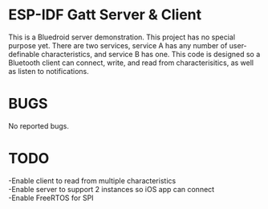 ESP-IDF Gatt Server & Client
========================

This is a Bluedroid server demonstration. This project has no special purpose yet. There are two services, service A has any number of user-definable characteristics, and service B has one. This code is designed so a Bluetooth client can connect, write, and read from characterisitics, as well as listen to notifications.

BUGS
========================

No reported bugs.

TODO
========================

-Enable client to read from multiple characteristics <br />
-Enable server to support 2 instances so iOS app can connect <br />
-Enable FreeRTOS for SPI <br />
